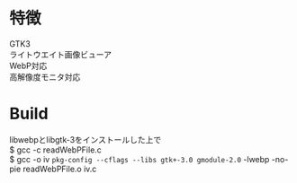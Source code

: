 # 特徴  
GTK3  
ライトウエイト画像ビューア  
WebP対応  
高解像度モニタ対応  
# Build  
libwebpとlibgtk-3をインストールした上で  
$ gcc -c readWebPFile.c  
$ gcc -o iv ```pkg-config --cflags --libs gtk+-3.0 gmodule-2.0``` -lwebp -no-pie readWebPFile.o iv.c  

